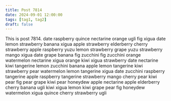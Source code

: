 ```yaml
---
title: Post 7814
date: 2024-09-01 12:00:00
tags: [tag1, tag2]
draft: false
---
```

This is post 7814.
date
raspberry
quince
nectarine
orange
ugli
fig
xigua
date
lemon
strawberry
banana
xigua
apple
strawberry
elderberry
cherry
strawberry
apple
raspberry
yuzu
lemon
strawberry
grape
yuzu
strawberry
mango
xigua
date
grape
banana
fig
zucchini
fig
zucchini
orange
watermelon
nectarine
xigua
orange
kiwi
xigua
strawberry
date
nectarine
kiwi
tangerine
lemon
zucchini
banana
apple
lemon
tangerine
kiwi
strawberry
pear
watermelon
lemon
tangerine
xigua
date
zucchini
raspberry
tangerine
apple
raspberry
tangerine
strawberry
mango
cherry
pear
kiwi
pear
fig
pear
grape
kiwi
pear
honeydew
apple
nectarine
apple
elderberry
cherry
banana
ugli
kiwi
xigua
lemon
kiwi
grape
pear
fig
honeydew
watermelon
xigua
quince
cherry
strawberry
ugli
